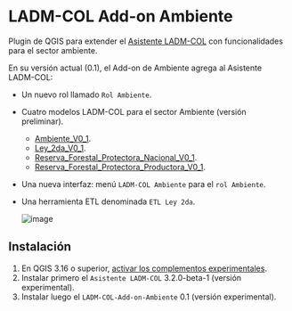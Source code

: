 # LADM-COL Add-on Ambiente

Plugin de QGIS para extender el [Asistente LADM-COL](https://github.com/SwissTierrasColombia/Asistente-LADM-COL) con funcionalidades para el sector ambiente.


En su versión actual (0.1), el Add-on de Ambiente agrega al Asistente LADM-COL:

 + Un nuevo rol llamado `Rol Ambiente`.

 + Cuatro modelos LADM-COL para el sector Ambiente (versión preliminar).
  
   + [Ambiente_V0_1](https://github.com/SwissTierrasColombia/LADM-COL-Add-on-Ambiente/blob/master/resources/models/Ambiente_V20210601.ili).
   + [Ley_2da_V0_1](https://github.com/SwissTierrasColombia/LADM-COL-Add-on-Ambiente/blob/master/resources/models/Reservas_V20210601.ili#L9).
   + [Reserva_Forestal_Protectora_Nacional_V0_1](https://github.com/SwissTierrasColombia/LADM-COL-Add-on-Ambiente/blob/master/resources/models/Reservas_V20210601.ili#L353).
   + [Reserva_Forestal_Protectora_Productora_V0_1](https://github.com/SwissTierrasColombia/LADM-COL-Add-on-Ambiente/blob/master/resources/models/Reservas_V20210601.ili#L616).

 + Una nueva interfaz: menú `LADM-COL Ambiente` para el `rol Ambiente`.

 + Una herramienta ETL denominada `ETL Ley 2da`.
 
   ![image](https://user-images.githubusercontent.com/652785/139499633-eefb67b4-44ef-448b-a3ad-9bbb6fa4336b.png)

## Instalación

  1. En QGIS 3.16 o superior, [activar los complementos experimentales](https://docs.qgis.org/3.16/es/docs/user_manual/plugins/plugins.html#the-settings-tab). 
  2. Instalar primero el `Asistente LADM-COL` 3.2.0-beta-1 (versión experimental).
  3. Instalar luego el `LADM-COL-Add-on-Ambiente` 0.1 (versión experimental).

